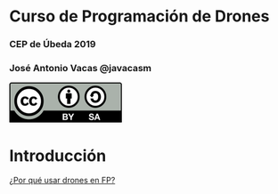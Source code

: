 # Curso de Programación de Drones

### CEP de Úbeda 2019

### José Antonio Vacas @javacasm

![CC](./images/Licencia_CC_peque.png)

# Introducción

[¿Por qué usar drones en FP?](https://www.youtube.com/watch?v=UjxbHsmA20s&list=PLFe_vhJmgS_6e0K2jtQE6EWm7mvuc_LGI)
